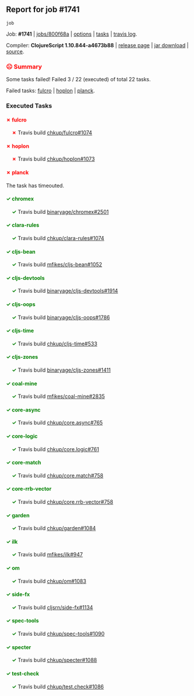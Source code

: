 ## Report for job #1741
```
job
```


Job: **#1741** | [jobs/800f68a](https://github.com/cljs-oss/canary/commit/800f68a587610e576c73603449fed8ecb69ab993) | [options](options.edn) | [tasks](tasks.edn) | [travis log](https://travis-ci.org/cljs-oss/canary/builds/766199629).

Compiler: **ClojureScript 1.10.844-a4673b88** | [release page](https://github.com/cljs-oss/canary/releases/tag/r1.10.844-a4673b88) | [jar download](https://github.com/cljs-oss/canary/releases/download/r1.10.844-a4673b88/clojurescript-1.10.844-a4673b88.jar) | [source](https://github.com/clojure/clojurescript/commit/a4673b880756531ac5690f7b4721ad76c0810327).

### <b style='color:red'>☹ Summary</b>

Some tasks failed! Failed 3 / 22 (executed) of total 22 tasks.

Failed tasks: [fulcro](#-fulcro) | [hoplon](#-hoplon) | [planck](#-planck).

### Executed Tasks

#### <b style='color:red'>&#x2717; fulcro</b>
&nbsp;&nbsp;&nbsp;&nbsp;<b style='color:red'>&#x2717;</b> Travis build [chkup/fulcro#1074](https://travis-ci.org/chkup/fulcro/builds/766199870)<br>

#### <b style='color:red'>&#x2717; hoplon</b>
&nbsp;&nbsp;&nbsp;&nbsp;<b style='color:red'>&#x2717;</b> Travis build [chkup/hoplon#1073](https://travis-ci.org/chkup/hoplon/builds/766199894)<br>

#### <b style='color:red'>&#x2717; planck</b>
The task has timeouted.

#### <b style='color:green'>&#x2713; chromex</b>
&nbsp;&nbsp;&nbsp;&nbsp;<b style='color:green'>&#x2713;</b> Travis build [binaryage/chromex#2501](https://travis-ci.org/binaryage/chromex/builds/766199822)<br>

#### <b style='color:green'>&#x2713; clara-rules</b>
&nbsp;&nbsp;&nbsp;&nbsp;<b style='color:green'>&#x2713;</b> Travis build [chkup/clara-rules#1074](https://travis-ci.org/chkup/clara-rules/builds/766199830)<br>

#### <b style='color:green'>&#x2713; cljs-bean</b>
&nbsp;&nbsp;&nbsp;&nbsp;<b style='color:green'>&#x2713;</b> Travis build [mfikes/cljs-bean#1052](https://travis-ci.org/mfikes/cljs-bean/builds/766199834)<br>

#### <b style='color:green'>&#x2713; cljs-devtools</b>
&nbsp;&nbsp;&nbsp;&nbsp;<b style='color:green'>&#x2713;</b> Travis build [binaryage/cljs-devtools#1914](https://travis-ci.org/binaryage/cljs-devtools/builds/766199836)<br>

#### <b style='color:green'>&#x2713; cljs-oops</b>
&nbsp;&nbsp;&nbsp;&nbsp;<b style='color:green'>&#x2713;</b> Travis build [binaryage/cljs-oops#1786](https://travis-ci.org/binaryage/cljs-oops/builds/766199842)<br>

#### <b style='color:green'>&#x2713; cljs-time</b>
&nbsp;&nbsp;&nbsp;&nbsp;<b style='color:green'>&#x2713;</b> Travis build [chkup/cljs-time#533](https://travis-ci.org/chkup/cljs-time/builds/766199849)<br>

#### <b style='color:green'>&#x2713; cljs-zones</b>
&nbsp;&nbsp;&nbsp;&nbsp;<b style='color:green'>&#x2713;</b> Travis build [binaryage/cljs-zones#1411](https://travis-ci.org/binaryage/cljs-zones/builds/766199847)<br>

#### <b style='color:green'>&#x2713; coal-mine</b>
&nbsp;&nbsp;&nbsp;&nbsp;<b style='color:green'>&#x2713;</b> Travis build [mfikes/coal-mine#2835](https://travis-ci.org/mfikes/coal-mine/builds/766199856)<br>

#### <b style='color:green'>&#x2713; core-async</b>
&nbsp;&nbsp;&nbsp;&nbsp;<b style='color:green'>&#x2713;</b> Travis build [chkup/core.async#765](https://travis-ci.org/chkup/core.async/builds/766199862)<br>

#### <b style='color:green'>&#x2713; core-logic</b>
&nbsp;&nbsp;&nbsp;&nbsp;<b style='color:green'>&#x2713;</b> Travis build [chkup/core.logic#761](https://travis-ci.org/chkup/core.logic/builds/766199864)<br>

#### <b style='color:green'>&#x2713; core-match</b>
&nbsp;&nbsp;&nbsp;&nbsp;<b style='color:green'>&#x2713;</b> Travis build [chkup/core.match#758](https://travis-ci.org/chkup/core.match/builds/766199866)<br>

#### <b style='color:green'>&#x2713; core-rrb-vector</b>
&nbsp;&nbsp;&nbsp;&nbsp;<b style='color:green'>&#x2713;</b> Travis build [chkup/core.rrb-vector#758](https://travis-ci.org/chkup/core.rrb-vector/builds/766199868)<br>

#### <b style='color:green'>&#x2713; garden</b>
&nbsp;&nbsp;&nbsp;&nbsp;<b style='color:green'>&#x2713;</b> Travis build [chkup/garden#1084](https://travis-ci.org/chkup/garden/builds/766199910)<br>

#### <b style='color:green'>&#x2713; ilk</b>
&nbsp;&nbsp;&nbsp;&nbsp;<b style='color:green'>&#x2713;</b> Travis build [mfikes/ilk#947](https://travis-ci.org/mfikes/ilk/builds/766199872)<br>

#### <b style='color:green'>&#x2713; om</b>
&nbsp;&nbsp;&nbsp;&nbsp;<b style='color:green'>&#x2713;</b> Travis build [chkup/om#1083](https://travis-ci.org/chkup/om/builds/766199878)<br>

#### <b style='color:green'>&#x2713; side-fx</b>
&nbsp;&nbsp;&nbsp;&nbsp;<b style='color:green'>&#x2713;</b> Travis build [cljsrn/side-fx#1134](https://travis-ci.org/cljsrn/side-fx/builds/766199874)<br>

#### <b style='color:green'>&#x2713; spec-tools</b>
&nbsp;&nbsp;&nbsp;&nbsp;<b style='color:green'>&#x2713;</b> Travis build [chkup/spec-tools#1090](https://travis-ci.org/chkup/spec-tools/builds/766199919)<br>

#### <b style='color:green'>&#x2713; specter</b>
&nbsp;&nbsp;&nbsp;&nbsp;<b style='color:green'>&#x2713;</b> Travis build [chkup/specter#1088](https://travis-ci.org/chkup/specter/builds/766199931)<br>

#### <b style='color:green'>&#x2713; test-check</b>
&nbsp;&nbsp;&nbsp;&nbsp;<b style='color:green'>&#x2713;</b> Travis build [chkup/test.check#1086](https://travis-ci.org/chkup/test.check/builds/766199933)<br>